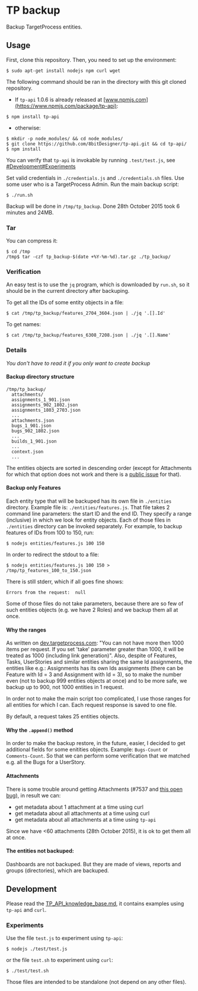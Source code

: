 # TP backup

Backup TargetProcess entities.

## Usage
First, clone this repository. Then, you need to set up the environment:
```
$ sudo apt-get install nodejs npm curl wget
```
The following command should be ran in the directory with this git cloned repository.
  * If `tp-api` 1.0.6 is already released at [www.npmjs.com](https://www.npmjs.com/package/tp-api):
  ```
  $ npm install tp-api
  ```
  * otherwise:
  ```
  $ mkdir -p node_modules/ && cd node_modules/
  $ git clone https://github.com/8bitDesigner/tp-api.git && cd tp-api/
  $ npm install
  ```

You can verify that `tp-api` is invokable by running `.test/test.js`, see [#Development#Experiments](#experiments)

Set valid credentials in `./credentials.js` and `./credentials.sh` files. Use some user who is a TargetProcess Admin.
Run the main backup script:
```
$ ./run.sh
```
Backup will be done in `/tmp/tp_backup`. Done 28th October 2015 took 6 minutes and 24MB.

### Tar
You can compress it:
```
$ cd /tmp
/tmp$ tar -czf tp_backup-$(date +%Y-%m-%d).tar.gz ./tp_backup/
```

### Verification
An easy test is to use the `jq` program, which is downloaded by `run.sh`, so it should be in the current directory after backuping.

To get all the IDs of some entity objects in a file:
```
$ cat /tmp/tp_backup/features_2704_3604.json | ./jq '.[].Id'
```
To get names:
```
$ cat /tmp/tp_backup/features_6308_7208.json | ./jq '.[].Name'
```

### Details
*You don't have to read it if you only want to create backup*

#### Backup directory structure
```
/tmp/tp_backup/
  attachments/
  assignments_1_901.json
  assignments_902_1802.json
  assignments_1803_2703.json
  ...
  attachments.json
  bugs_1_901.json
  bugs_902_1802.json
  ...
  builds_1_901.json
  ...
  context.json
  ...
```
The entities objects are sorted in descending order (except for Attachments for which that option does not work and there is a [public issue](https://tp3.uservoice.com/forums/174654-we-will-rock-you/suggestions/6312209-improve-rest-api-support-operations-for-attachmen) for that).

#### Backup only Features
Each entity type that will be backuped has its own file in `./entities` directory. Example file is: `./entities/features.js`. That file takes 2 command line parameters: the start ID and the end ID. They specify a range (inclusive) in which we look for entity objects. Each of those files in `./entities` directory can be invoked separately. For example, to backup features of IDs from 100 to 150, run:
```
$ nodejs entities/features.js 100 150
```
In order to redirect the stdout to a file:
```
$ nodejs entities/features.js 100 150 > /tmp/tp_features_100_to_150.json
```
There is still stderr, which if all goes fine shows:
```
Errors from the request:  null
```
Some of those files do not take parameters, because there are so few of such entities objects (e.g. we have 2 Roles) and we backup them all at once.

#### Why the ranges
As written on [dev.targetprocess.com](http://dev.targetprocess.com/rest/response_format): "You can not have more then 1000 items per request. If you set 'take' parameter greater than 1000, it will be treated as 1000 (including link generation)". Also, despite of Features, Tasks, UserStories and similar entities sharing the same Id assignments, the entities like e.g.: Assignments has its own Ids assignments (there can be Feature with Id = 3 and Assignment with Id = 3), so to make the number even (not to backup 999 entities objects at once) and to be more safe, we backup up to 900, not 1000 entities in 1 request.

In order not to make the main script too complicated, I use those ranges for all entities for which I can. Each request response is saved to one file.

By default, a request takes 25 entities objects.

#### Why the `.append()` method
In order to make the backup restore, in the future, easier, I decided to get additional fields for some enitities objects. Example: `Bugs-Count` or `Comments-Count`. So that we can perform some verification that we matched e.g. all the Bugs for a UserStory.

#### Attachments
There is some trouble around getting Attachments (#7537 and [this open bug](https://tp3.uservoice.com/forums/174654-we-will-rock-you/suggestions/6312209-improve-rest-api-support-operations-for-attachmen)), in result we can:
  * get metadata about 1 attachment at a time using curl
  * get metadata about all attachments at a time using curl
  * get metadata about all attachments at a time using `tp-api`


Since we have <60 attachments (28th October 2015), it is ok to get them all at once.

#### The entities not backuped:
Dashboards are not backuped. But they are made of views, reports and groups (directories), which are backuped.


## Development

Please read the [TP_API_knowledge_base.md](TP_API_knowledge_base.md), it contains examples using `tp-api` and `curl`.

### Experiments
Use the file `test.js` to experiment using `tp-api`:
```
$ nodejs ./test/test.js
```
or the file `test.sh` to experiment using `curl`:
```
$ ./test/test.sh
```
Those files are intended to be standalone (not depend on any other files).
